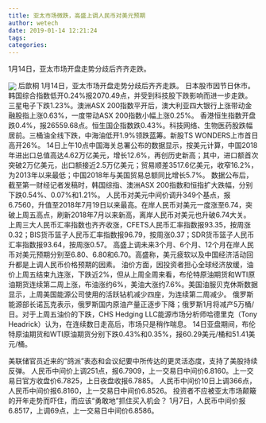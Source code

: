 ```yaml
---
title: 亚太市场微跌，高盛上调人民币对美元预期
author: wetech
date: 2019-01-14 12:21:24
tags: 
categories: 
---
```

1月14日，亚太市场开盘走势分歧后齐齐走跌。
<!-- more -->
<img align="center" border="0" src="https://imgcdn.yicai.com/uppics/images/2019/01/9f57d1e780de9db6d339d69444451ce9.jpg" />
后歆桐
1月14日，亚太市场开盘走势分歧后齐齐走跌。
日本股市因节日休市。韩国综合指数低开0.24%报2070.49点，并受到科技股下跌影响而进一步走跌。三星电子下跌1.23%。澳洲ASX 200指数平开后，澳大利亚四大银行上涨带动金融股指上涨0.63%，一度带动ASX 200指数小幅上涨0.25%。
香港恒生指数开盘跌0.4%，报26559.68点。恒生国企指数跌0.43%。科技网络、生物医药股跌幅居前。三桶油全线下跌，中海油低开1.9%领跌蓝筹。新股TS WONDERS上市首日高开26%。
14日上午10点中国海关总署公布的数据显示，按美元计算，中国2018年进出口总值高达4.62万亿美元，增长12.6%，再创历史新高；其中，进口额首次突破2万亿美元，出口额接近2.5万亿美元；贸易顺差3517.6亿美元，收窄16.2%，为2013年以来最低；中国2018年与美国贸易总额同比增长5.7%。
数据公布后，截至第一财经记者发稿时，韩国综指、澳洲ASX 200指数和恒指扩大跌幅，分别下跌0.54%、0.07%和1.21%。
人民币对美元中间价调升349个基点，报6.7560，升值至2018年7月19日以来最高。在岸人民币对美元一度涨至6.74，突破上周五高点，刷新2018年7月以来新高，离岸人民币对美元也升破6.74大关。
上周三大人民币汇率指数也齐齐收涨，CFETS人民币汇率指数报93.35，按周涨0.32；BIS货币篮子人民币汇率指数报96.79，按周涨0.37；SDR货币篮子人民币汇率指数报93.64，按周涨0.57。
高盛上调未来3个月、6个月、12个月在岸人民币对美元预期分别至6.80、6.80和6.70。高盛称，美元疲软以及中国经济活动回升都是上调人民币价格预期的因素。
油价方面，因投资者担心全球经济放缓，油价上周五结束九连涨，下跌近2%，但从上周全周来看，布伦特原油期货和WTI原油期货连续第二周上涨，布油涨约6%，美油大涨约7.6%。美国油服贝克休斯数据显示，上周美国能源公司使用的活跃钻机减少四座，为连续第二周减少。
俄罗斯能源部长诺瓦克表示，俄罗斯国内原油产量正逐步下降；俄罗斯1月将减产5万桶/日。对于上周五油价的下跌，CHS Hedging LLC能源市场分析师哈德里克（Tony Headrick）认为，在连续数日走高后，市场只是稍作喘息。
14日亚盘期间，布伦特原油期货和WTI原油期货分别下跌0.43%和0.35%，报60.29美元/桶和51.41美元/桶。
 
 
美联储官员近来的“鸽派”表态和会议纪要中所传达的更灵活态度，支持了美股持续反弹。
人民币中间价上调251点，报6.7909，上一交易日中间价6.8160。上一交易日官方收盘价6.7825，上日夜盘收报6.7885。
人民币中间价10日上调366点，人民币中间价报6.8160，上一交易日中间价6.8526。
投资者不应被亚太市场颠簸的开年走势而吓住，而应该“勇敢地”抓住买入机会？
1月7日，人民币中间价报6.8517，上调69点，上一交易日中间价6.8586。
